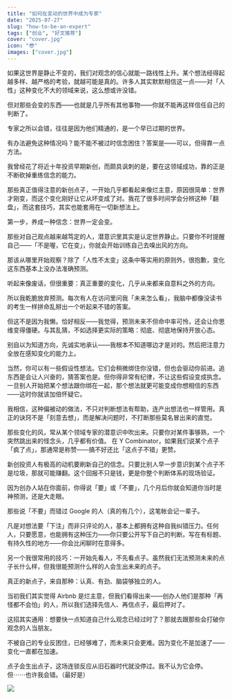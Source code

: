 ```yaml
---
title: "如何在变动的世界中成为专家"
date: "2025-07-27"
slug: "how-to-be-an-expert"
tags: ["创业", "好文推荐"]
cover: "cover.jpg"
icon: "😎"
images: ["cover.jpg"]
---
```

如果这世界是静止不变的，我们对观念的信心就能一路线性上升。某个想法经得起越多样、越严格的考验，就越可能是真的。许多人其实默默相信这一点——对「人性」这种变化不大的领域来说，这么想或许没错。



但对那些会变的东西——也就是几乎所有其他事物——你就不能再这样信任自己的判断了。



专家之所以会错，往往是因为他们精通的，是一个早已过期的世界。



有办法避免这种情况吗？能不能不被过时信念困住？答案是——可以，但得靠一点方法。



我曾经花了将近十年投资早期新创，而颇具讽刺的是，要在这领域成功，靠的正是不断砍掉重练信念的能力。



那些真正值得注意的新创点子，一开始几乎都看起来像烂主意，原因很简单：世界才刚变，而这个变化刚好让它从坏变成了对。我花了很多时间学会分辨这种「翻盘」，而这套技巧，其实也能套用在一切新想法上。



第一步，养成一种信念：世界一定会变。



那些对自己观点越来越笃定的人，潜意识里其实是认定世界静止。只要你不时提醒自己——「不是喔，它在变」，你就会开始训练自己去嗅出风的方向。



那该从哪里开始观察？除了「人性不太变」这条中等实用的原则外，很抱歉，变化这东西基本上没办法准确预测。



听起来像废话，但很重要：真正重要的变化，几乎从来都来自意料之外的方向。



所以我乾脆放弃预测。每次有人在访问里问我「未来怎么看」，我脑中都像没读书的考生一样拼命乱掰出一个听起来不错的答案。



但这不是因为我懒。恰好相反——我觉得，预测未来不但命中率可怜，还会让你思维变得僵硬。与其乱猜，不如选择更实际的策略：彻底、彻底地保持开放心态。



别自以为知道方向，先诚实地承认——我根本不知道哪边才是对的。然后把注意力全放在感知变化的能力上。



当然，你可以有一些假设性想法。它们会稍微绑住你没错，但也会驱动你前进。追东西是会让人兴奋的，猜答案也是。但你得非常有纪律，不让这些假设变成执念。
一旦别人开始把某个想法跟你绑在一起，那个想法就更可能变成你想相信的东西——这时你就该加倍怀疑它。



我相信，这种偏被动的做法，不只对判断想法有帮助，连产出想法也一样管用。真正的诀窍不是「刻意去想」，而是解决问题时，不打断那些莫名冒出来的直觉。



那些变化的风，常从某个领域专家的潜意识中吹出来。只要你对某件事够熟，一个突然跳出来的怪念头，几乎都有价值。
在 Y Combinator，如果我们说某个点子「疯了点」，那通常是称赞——搞不好还比「这点子不错」更赞。



新创投资人有极高的动机要刷新自己的信念。只要比别人早一步意识到某个点子不是垃圾，那就可能赚翻。这个回报不只是钱，更是你整个判断体系的现场验证。



因为创办人站在你面前，你得说「要」或「不要」，几个月后你就会知道你当时是神预测，还是大走眼。



那些说「不要」而错过 Google 的人（真的有几个），这笔帐会记一辈子。



凡是对想法要「下注」而非只评论的人，基本上都拥有这种自我纠错压力。任何人，只要愿意，也能拥有这种压力——你只要公开写下自己的判断。写在有标题、有持久性的地方——你会比闲聊时在意得多。



另一个我很常用的技巧：一开始先看人，不先看点子。虽然我们无法预测未来的点子长什么样，但我很能预测什么样的人会生出未来的点子。



真正的新点子，来自那种：认真、有劲、脑袋够独立的人。



当初我们其实觉得 Airbnb 是烂主意，但我们看得出来——创办人他们是那种「再怪都不会怕」的人，所以我们选择先信人、再信点子，最后押对了。



这招其实通用：想要快一点知道自己什么观念已经过时了？那就去跟那些会打破你观念的人当朋友。



不被自己的专业反困住，已经够难了，而未来只会更难。因为变化不是加速了——变化一直都在加速。



点子会生出点子，这场连锁反应从旧石器时代就没停过。我不认为它会停。
但⋯⋯也许我会错。（最好是）




![](https://prod-files-secure.s3.us-west-2.amazonaws.com/112d0858-5090-4d34-a606-b75eb8d65fd2/46476355-9cf3-4e99-9b7a-3531bc426380/1000202064.png?X-Amz-Algorithm=AWS4-HMAC-SHA256&X-Amz-Content-Sha256=UNSIGNED-PAYLOAD&X-Amz-Credential=ASIAZI2LB466VPF6AHFF%2F20250824%2Fus-west-2%2Fs3%2Faws4_request&X-Amz-Date=20250824T203205Z&X-Amz-Expires=3600&X-Amz-Security-Token=IQoJb3JpZ2luX2VjEPT%2F%2F%2F%2F%2F%2F%2F%2F%2F%2FwEaCXVzLXdlc3QtMiJIMEYCIQDy%2Fd7h0O09JLBiAPMkvoDSPxjYQEadQm2vC0vHj4Mt2gIhAICJb0Q33GLncK2CdIOHBYXM7ffil2PwSPrINsaBQaaaKv8DCE0QABoMNjM3NDIzMTgzODA1Igz0u%2B44Y4KjufRoaCAq3APMSVMDYtMFsJL2zkjduer0lX1hdHmQ879C7U0t8vrai2gh3BNLCenegAkTnyJFJIWAYk10cR4H%2FC0NrmwrQOfi3wnm9rhPUDXS8vDlK9BPdKTbXuW2lQC%2BTxpuyo%2BskhYmMJT1rlocPhaQvq9134GwiGxbasTlP6NYFQPsICFY23bS2%2F09k2IkV3Kr3dzfFXCIxLymizTccBT3fMqzK%2FVnO%2BZQZ06cRIikmkCEbIcFiTtJ01edhyZt7DXMX%2FNkREa%2BCN0pAUx3tpyTBmI1VewnXcBdDv4sdi6HqojEXfAwBZJHPwY9An%2F4SXZRmUqyFhfYEEZ0O8RZEsJz3NgjYG9GlIRcR9CMxQ6xNpzc0BvzoJxrMvMpOhVNsSCxTAZdXpqFCGKF0iKk2dYMZqdhaUkfDiPrQZsGkISVbxcTPMrCB624w8NfoYqVtFqxtnUNZGBCbSb0lozAdNSO2uWeHESOSWPsVQuWq26obAL3KT%2F524D4q%2F7C8Kzg3k1x6F%2B3HnWRCSYu5eG0sa3YiLnq3A6dYbQNQ6vAKzVe3o5JTknBBEf7M55DZTq0xLeo3E77tW7hBB4RYwc78CuVWDKexnPwy3Jzz45TmEySkOE60e8NIk9604ZSnD7g%2F8YHcTCH2a3FBjqkAW9t2woDRTxfWF3O40oFu4aCUS2cf23wSC%2FyhXOEstykkoklZgnIManm5BhVE8AecbYz2WPDhL5ICypL%2BCScAnTV2VFAbNO8Uox9v0s2IYyD4YnCfmstyGBzC0ESlT0vAtPQNyhs%2BGLl9%2B6QVfH%2BPJcwCPF2t%2FVi0aQhqtO%2BGpkLdm5NCXK7Xq3rDCbz%2BAzhvdFm8bZ6EQw%2F2XSXCkU40ui%2FN3xW&X-Amz-Signature=7135630d676ef1d06456990ef9d8eb21f4e9d487237e555fd4f99acd25cc8a10&X-Amz-SignedHeaders=host&x-amz-checksum-mode=ENABLED&x-id=GetObject)


